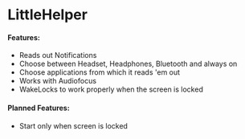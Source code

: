 # LittleHelper
#### Features:
- Reads out Notifications
- Choose between Headset, Headphones, Bluetooth and always on
- Choose applications from which it reads 'em out
- Works with Audiofocus
- WakeLocks to work properly when the screen is locked
#### Planned Features:
- Start only when screen is locked
